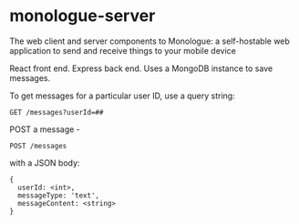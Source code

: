 # monologue-server
The web client and server components to Monologue: a self-hostable web application to send and receive things to your mobile device

React front end.
Express back end.
Uses a MongoDB instance to save messages.

To get messages for a particular user ID, use a query string:

`GET /messages?userId=##`

POST a message -

`POST /messages` 

with a JSON body:
```
{
  userId: <int>,
  messageType: 'text',
  messageContent: <string>
}
```

